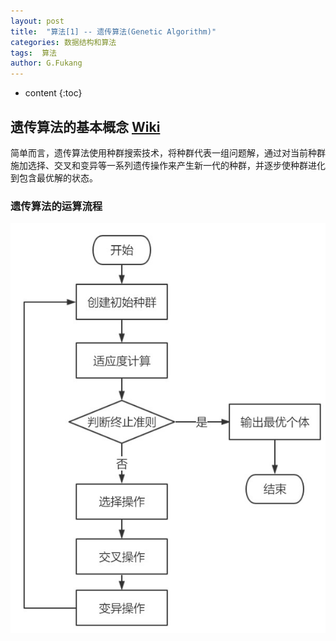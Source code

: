 ```yaml
---
layout: post
title:  "算法[1] -- 遗传算法(Genetic Algorithm)"
categories: 数据结构和算法
tags:  算法
author: G.Fukang
---
```


* content
{:toc}
## 遗传算法的基本概念 [Wiki](https://www.wikiwand.com/zh-hans/%E9%81%97%E4%BC%A0%E7%AE%97%E6%B3%95)

简单而言，遗传算法使用种群搜索技术，将种群代表一组问题解，通过对当前种群施加选择、交叉和变异等一系列遗传操作来产生新一代的种群，并逐步使种群进化到包含最优解的状态。

### 遗传算法的运算流程

![](https://github.com/gongfukangEE/gongfukangEE.github.io/blob/master/images/Data-Structures/GA.jpg)

